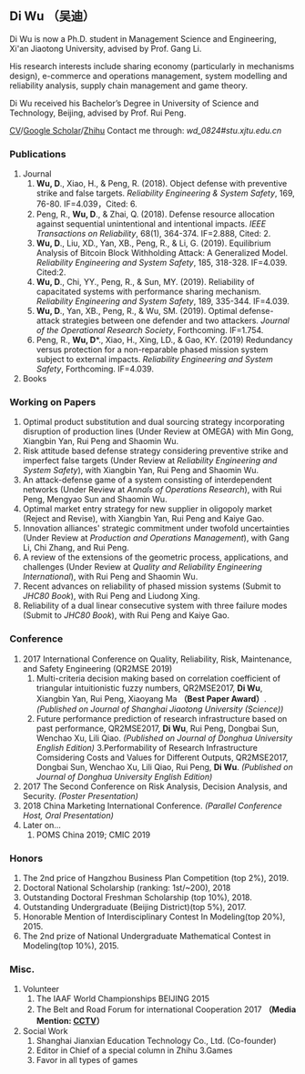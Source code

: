 ## Di Wu （吴迪）

Di Wu is now a Ph.D. student in Management Science and Engineering, Xi'an Jiaotong University, advised by Prof. Gang Li. 

His research interests include sharing economy (particularly in mechanisms design), e-commerce and operations management, system modelling and reliability analysis, supply chain management and game theory.

Di Wu received his Bachelor’s Degree in University of Science and Technology, Beijing, advised by Prof. Rui Peng.

[CV]()/[Google Scholar](https://scholar.google.com.hk/citations?hl=zh-CN&user=FOANokAAAAAJ)/[Zhihu](https://www.zhihu.com/people/wu-di-37-75/activities)
Contact me through: _wd_0824#stu.xjtu.edu.cn_

### Publications

1. Journal
    1.	**Wu, D**., Xiao, H., & Peng, R. (2018). Object defense with preventive strike and false targets. _Reliability Engineering & System Safety_, 169, 76-80. IF=4.039，Cited: 6.
    2.	Peng, R., **Wu, D**., & Zhai, Q. (2018). Defense resource allocation against sequential unintentional and intentional impacts. _IEEE Transactions on Reliability_, 68(1), 364-374. IF=2.888, Cited: 2.
    3.	**Wu, D**., Liu, XD., Yan, XB., Peng, R., & Li, G. (2019). Equilibrium Analysis of Bitcoin Block Withholding Attack: A Generalized Model. _Reliability Engineering and System Safety_, 185, 318-328. IF=4.039. Cited:2.
    4. **Wu, D**., Chi, YY., Peng, R., & Sun, MY. (2019). Reliability of capacitated systems with performance sharing mechanism. _Reliability Engineering and System Safety_, 189, 335-344. IF=4.039.
    5. **Wu, D**., Yan, XB., Peng, R., & Wu, SM. (2019). Optimal defense-attack strategies between one defender and two attackers. _Journal of the Operational Research Society_, Forthcoming.  IF=1.754.
    6. Peng, R., **Wu, D***., Xiao, H., Xing, LD., & Gao, KY. (2019) Redundancy versus protection for a non-reparable phased mission system subject to external impacts. _Reliability Engineering and System Safety_, Forthcoming. IF=4.039.
2. Books


### Working on Papers

1.	Optimal product substitution and dual sourcing strategy incorporating disruption of production lines (Under Review at OMEGA) with Min Gong, Xiangbin Yan, Rui Peng and Shaomin Wu.
2.	Risk attitude based defense strategy considering preventive strike and imperfect false targets (Under Review at _Reliability Engineering and System Safety_), with Xiangbin Yan, Rui Peng and Shaomin Wu.
3.	An attack-defense game of a system consisting of interdependent networks (Under Review at _Annals of Operations Research_), with Rui Peng, Mengyao Sun and Shaomin Wu.
4.	Optimal market entry strategy for new supplier in oligopoly market (Reject and Revise), with Xiangbin Yan, Rui Peng and Kaiye Gao.
5.	Innovation alliances' strategic commitment under twofold uncertainties (Under Review at _Production and Operations Management_), with Gang Li, Chi Zhang, and Rui Peng.
6.	A review of the extensions of the geometric process, applications, and challenges (Under Review at _Quality and Reliability Engineering International_), with Rui Peng and Shaomin Wu.
7.	Recent advances on reliability of phased mission systems (Submit to _JHC80 Book_), with Rui Peng and Liudong Xing.
8.	Reliability of a dual linear consecutive system with three failure modes (Submit to _JHC80 Book_), with Rui Peng and Kaiye Gao.

### Conference

1.	2017 International Conference on Quality, Reliability, Risk, Maintenance, and Safety Engineering (QR2MSE 2019)
    1. Multi-criteria decision making based on correlation coefficient of triangular intuitionistic fuzzy numbers, QR2MSE2017, **Di Wu**, Xiangbin Yan, Rui Peng, Xiaoyang Ma **（Best Paper Award）**._(Published on Journal of Shanghai Jiaotong University (Science))_
    2. Future performance prediction of research infrastructure based on past performance, QR2MSE2017, **Di Wu**, Rui Peng, Dongbai Sun, Wenchao Xu, Lili Qiao. _(Published on Journal of Donghua University English Edition)_
    3.Performability of Research Infrastructure Comsidering Costs and Values for Different Outputs, QR2MSE2017, Dongbai Sun, Wenchao Xu, Lili Qiao, Rui Peng, **Di Wu**. _(Published on Journal of Donghua University English Edition)_
2. 2017 The Second Conference on Risk Analysis, Decision Analysis, and Security. _(Poster Presentation)_
3. 2018 China Marketing International Conference. _(Parallel Conference Host, Oral Presentation)_
4. Later on...
    1. POMS China 2019; CMIC 2019

### Honors

1. The 2nd price of Hangzhou Business Plan Competition (top 2%), 2019.
2. Doctoral National Scholarship (ranking: 1st/~200), 2018
3. Outstanding Doctoral Freshman Scholarship (top 10%), 2018.
4. Outstanding Undergraduate (Beijing District)(top 5%), 2017.
5. Honorable Mention of Interdisciplinary Contest In Modeling(top 20%), 2015.
6. The 2nd prize of National Undergraduate Mathematical Contest in Modeling(top 10%), 2015.

### Misc.

1. Volunteer
    1. The IAAF World Championships BEIJING 2015
    2. The Belt and Road Forum for international Cooperation 2017 **（Media Mention: [CCTV]()）**
2. Social Work
    1. Shanghai Jianxian Education Technology Co., Ltd. (Co-founder)
    2. Editor in Chief of a special column in Zhihu
3.Games
    1. Favor in all types of games
